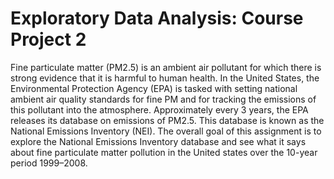 # Exploratory Data Analysis: Course Project 2

Fine particulate matter (PM2.5) is an ambient air pollutant for which there is strong evidence that it is harmful to human health. In the United States, the Environmental Protection Agency (EPA) is tasked with setting national ambient air quality standards for fine PM and for tracking the emissions of this pollutant into the atmosphere. Approximately every 3 years, the EPA releases its database on emissions of PM2.5. This database is known as the National Emissions Inventory (NEI). The overall goal of this assignment is to explore the National Emissions Inventory database and see what it says about fine particulate matter pollution in the United states over the 10-year period 1999–2008.
